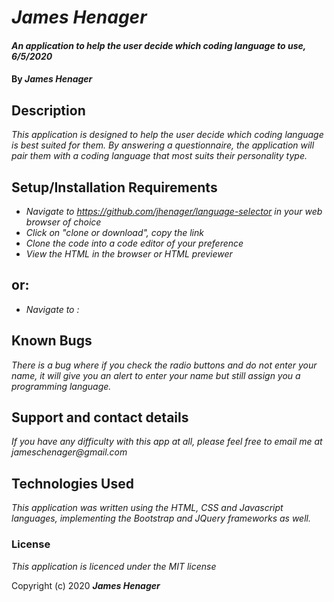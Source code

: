 # _James Henager_

#### _An application to help the user decide which coding language to use, 6/5/2020_

#### By _**James Henager**_

## Description

_This application is designed to help the user decide which coding language is best suited for them. By answering a questionnaire, the application will pair them with a coding language that most suits their personality type._

## Setup/Installation Requirements

* _Navigate to https://github.com/jhenager/language-selector in your web browser of choice_
* _Click on "clone or download", copy the link_
* _Clone the code into a code editor of your preference_
* _View the HTML in the browser or HTML previewer_
## or:

* _Navigate to :_


## Known Bugs

_There is a bug where if you check the radio buttons and do not enter your name, it will give you an alert to enter your name but still assign you a programming language._

## Support and contact details

_If you have any difficulty with this app at all, please feel free to email me at jameschenager@gmail.com_

## Technologies Used

_This application was written using the HTML, CSS and Javascript languages, implementing the Bootstrap and JQuery frameworks as well._

### License

*This application is licenced under the MIT license*

Copyright (c) 2020 **_James Henager_**